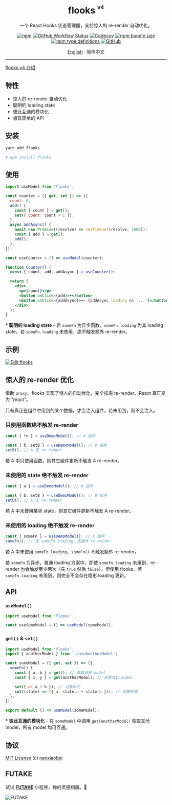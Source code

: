 <div align="center">
<h1>flooks <sup><sup><sub>v4</sub></sup></sup></h1>

一个 React Hooks 状态管理器，支持惊人的 re-render 自动优化。

[![npm](https://img.shields.io/npm/v/flooks?style=flat-square)](https://www.npmjs.com/package/flooks)
[![GitHub Workflow Status](https://img.shields.io/github/workflow/status/nanxiaobei/flooks/Test?style=flat-square)](https://github.com/nanxiaobei/flooks/actions?query=workflow%3ATest)
[![Codecov](https://img.shields.io/codecov/c/github/nanxiaobei/flooks?style=flat-square)](https://codecov.io/gh/nanxiaobei/flooks)
[![npm bundle size](https://img.shields.io/bundlephobia/minzip/flooks?style=flat-square)](https://bundlephobia.com/result?p=flooks)
[![npm type definitions](https://img.shields.io/npm/types/typescript?style=flat-square)](https://github.com/nanxiaobei/flooks/blob/master/src/index.ts)
[![GitHub](https://img.shields.io/github/license/nanxiaobei/flooks?style=flat-square)](https://github.com/nanxiaobei/flooks/blob/master/LICENSE)

[English](./README.md) · 简体中文

</div>

---

[flooks v4 介绍](https://github.com/nanxiaobei/flooks/discussions/29)

## 特性

- 惊人的 re-render 自动优化
- 聪明的 loading state
- 彼此互通的模块化
- 极其简单的 API

## 安装

```sh
yarn add flooks

# npm install flooks
```

## 使用

```jsx
import useModel from 'flooks';

const counter = ({ get, set }) => ({
  count: 0,
  add() {
    const { count } = get();
    set({ count: count + 1 });
  },
  async addAsync() {
    await new Promise((resolve) => setTimeout(resolve, 1000));
    const { add } = get();
    add();
  },
});

const useCounter = () => useModel(counter);

function Counter() {
  const { count, add, addAsync } = useCounter();

  return (
    <div>
      <p>{count}</p>
      <button onClick={add}>+</button>
      <button onClick={addAsync}>+~ {addAsync.loading && '...'}</button>
    </div>
  );
}
```

**\* 聪明的 loading state** - 若 `someFn` 为异步函数，`someFn.loading` 为其 loading state。若 `someFn.loading` 未使用，绝不触发额外 re-render。

## 示例

[![Edit flooks](https://codesandbox.io/static/img/play-codesandbox.svg)](https://codesandbox.io/s/flooks-gqye5?fontsize=14&hidenavigation=1&theme=dark)

## 惊人的 re-render 优化

借助 `proxy`，flooks 实现了惊人的自动优化，完全按需 re-render，React 真正变为 "react"。

只有真正在组件中用到的某个数据，才会注入组件，若未用到，则不会注入。

### 只使用函数绝不触发 re-render

```js
const { fn } = useDemoModel(); // A 组件

const { b, setB } = useDemoModel(); // B 组件
setB(); // A 无 re-render
```

若 A 中只使用函数，则其它组件更新不触发 A re-render。

### 未使用的 state 绝不触发 re-render

```js
const { a } = useDemoModel(); // A 组件

const { b, setB } = useDemoModel(); // B 组件
setB(); // A 无 re-render
```

若 A 中未使用某些 state，则其它组件更新不触发 A re-render。

### 未使用的 loading 绝不触发 re-render

```js
const { someFn } = useDemoModel(); // A 组件
someFn(); // 无 someFn.loading，无额外 re-render
```

若 A 中未使用 `someFn.loading`，`someFn()` 不触发额外 re-render。

若 `someFn` 为异步，普通 loading 方案中，即使 `somefn.loading` 未用到，re-render 也会触发至少两次（先 `true` 然后 `false`）。但使用 flooks，若 `somefn.loading` 未用到，则完全不会存在隐形 loading 更新。

## API

### `useModel()`

```js
import useModel from 'flooks';

const useSomeModel = () => useModel(someModel);
```

### `get()` & `set()`

```js
import useModel from 'flooks';
import { anotherModel } from './useAnotherModel';

const someModel = ({ get, set }) => ({
  someFn() {
    const { a, b } = get(); // 获取自身 model
    const { x, y } = get(anotherModel); // 获取其它 model

    set({ a: a + b }); // 对象形式
    set((state) => ({ a: state.a + state.b })); // 函数形式
  },
});

export default () => useModel(someModel);
```

**\* 彼此互通的模块化** - 在 `someModel` 中调用 `get(anotherModel)` 获取其他 model，所有 model 均可互通。

## 协议

[MIT License](https://github.com/nanxiaobei/flooks/blob/master/LICENSE) (c) [nanxiaobei](https://lee.so/)

## FUTAKE

试试 [**FUTAKE**](https://sotake.com/f) 小程序，你的灵感相册。🌈

![FUTAKE](https://s3.jpg.cm/2021/09/21/IFG3wi.png)

